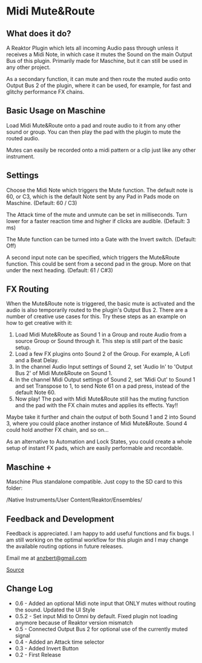 # Midi Mute&Route

## What does it do?

A Reaktor Plugin which lets all incoming Audio pass through unless it receives a Midi Note, in which case it mutes the Sound on the main Output Bus of this plugin. Primarily made for Maschine, but it can still be used in any other project.

As a secondary function, it can mute and then route the muted audio onto Output Bus 2 of the plugin, where it can be used, for example, for fast and glitchy performance FX chains.

## Basic Usage on Maschine

Load Midi Mute&Route onto a pad and route audio to it from any other sound or group. You can then play the pad with the plugin to mute the routed audio.

Mutes can easily be recorded onto a midi pattern or a clip just like any other instrument.

## Settings

Choose the Midi Note which triggers the Mute function. The default note is 60, or C3, which is the default Note sent by any Pad in Pads mode on Maschine. (Default: 60 / C3)

The Attack time of the mute and unmute can be set in milliseconds. Turn lower for a faster reaction time and higher if clicks are audible. (Default: 3 ms)

The Mute function can be turned into a Gate with the Invert switch. (Default: Off)

A second input note can be specified, which triggers the Mute&Route function. This could be sent from a second pad in the group. More on that under the next heading. (Default: 61 / C#3)

## FX Routing

When the Mute&Route note is triggered, the basic mute is activated and the audio is also temporarily routed to the plugin's Output Bus 2. There are a number of creative use cases for this. Try these steps as an example on how to get creative with it:

1. Load Midi Mute&Route as Sound 1 in a Group and route Audio from a source Group or Sound through it. This step is still part of the basic setup.
2. Load a few FX plugins onto Sound 2 of the Group. For example, A Lofi and a Beat Delay.
3. In the channel Audio Input settings of Sound 2, set 'Audio In' to 'Output Bus 2' of Midi Mute&Route on Sound 1.
4. In the channel Midi Output settings of Sound 2, set 'Midi Out' to Sound 1 and set Transpose to 1, to send Note 61 on a pad press, instead of the default Note 60.
5. Now play! The pad with Midi Mute&Route still has the muting function and the pad with the FX chain mutes and applies its effects. Yay!!

Maybe take it further and chain the output of both Sound 1 and 2 into Sound 3, where you could place another instance of Midi Mute&Route. Sound 4 could hold another FX chain, and so on...

As an alternative to Automation and Lock States, you could create a whole setup of instant FX pads, which are easily performable and recordable.

## Maschine +

Maschine Plus standalone compatible. Just copy to the SD card to this folder:

/Native Instruments/User Content/Reaktor/Ensembles/

## Feedback and Development

Feedback is appreciated. I am happy to add useful functions and fix bugs. I am still working on the optimal workflow for this plugin and I may change the available routing options in future releases.

Email me at anzbert@gmail.com

[Source](https://github.com/anzbert/Midi_Mute_and_Route)

## Change Log

- 0.6 - Added an optional Midi note input that ONLY mutes without routing the sound. Updated the UI Style
- 0.5.2 - Set input Midi to Omni by default. Fixed plugin not loading anymore because of Reaktor version mismatch
- 0.5 - Connected Output Bus 2 for optional use of the currently muted signal
- 0.4 - Added an Attack time selector
- 0.3 - Added Invert Button
- 0.2 - First Release
